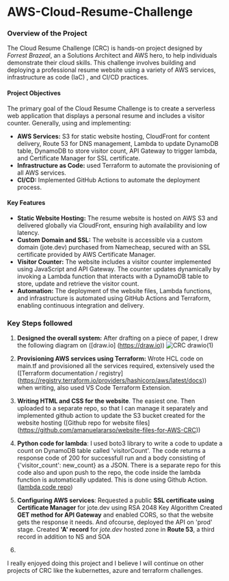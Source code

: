 # AWS-Cloud-Resume-Challenge

### Overview of the Project

The Cloud Resume Challenge (CRC) is hands-on project designed by *Forrest Brazeal*, an a Solutions Architect and AWS hero, to help individuals demonstrate their cloud skills. This challenge involves building and deploying a professional resume website using a variety of AWS services, infrastructure as code (IaC) , and CI/CD practices.

#### Project Objectives

The primary goal of the Cloud Resume Challenge is to create a serverless web application that displays a personal resume and includes a visitor counter. Generally, using and implementing:

- **AWS Services:** S3 for static website hosting, CloudFront for content delivery, Route 53 for DNS management, Lambda to update DynamoDB table, DynamoDB to store visitor count, API Gateway to trigger lambda, and Certificate Manager for SSL certificate.
- **Infrastructure as Code:** used Terraform to automate the provisioning of all AWS services.
- **CI/CD:** Implemented GitHub Actions to automate the deployment process.

#### Key Features

- **Static Website Hosting:** The resume website is hosted on AWS S3 and delivered globally via CloudFront, ensuring high availability and low latency.
- **Custom Domain and SSL:** The website is accessible via a custom domain (jote.dev) purchased from Namecheap, secured with an SSL certificate provided by AWS Certificate Manager.
- **Visitor Counter:** The website includes a visitor counter implemented using JavaScript and API Gateway. The counter updates dynamically by invoking a Lambda function that interacts with a DynamoDB table to store, update and retrieve the visitor count.
- **Automation:** The deployment of the website files, Lambda functions, and infrastructure is automated using GitHub Actions and Terraform, enabling continuous integration and delivery.

### Key Steps followed

1. **Designed the overall system:**
    After drafting on a piece of paper, I drew the following diagram on ([draw.io] (https://draw.io))
        ![CRC drawio(1)](https://github.com/user-attachments/assets/bbe2f656-a627-4ae0-b3af-3b3a01699f16)

2. **Provisioning AWS services using Terraform:**
    Wrote HCL code on main.tf and provisioned all the services required, extensively used the ([Terraform documentation / registry] (https://registry.terraform.io/providers/hashicorp/aws/latest/docs)) when writing, also used VS Code Terraform Extension.

3. **Writing HTML and CSS for the website**. The easiest one. 
    Then uploaded to a separate repo, so that I can manage it separately and 
    implemented github action to update the S3 bucket created for the website hosting
    ([Github repo for  website files] (https://github.com/amanuelararso/website-files-for-AWS-CRC))

4. **Python code for lambda**:
    I used boto3 library to write a code to update a count on DynamoDB table called 'visitorCount'. The code returns a response code of 200 for successfull run and a body consisting of {'visitor_count': new_count} as a JSON.
    There is a separate repo for this code also and upon push to the repo, the code inside the lambda function is automatically updated. This is done using Github Action. 
    ([lambda code repo](https://github.com/amanuelararso/lambda-code-for-AWS-CRC))

5. **Configuring AWS services**:
    Requested a public **SSL certificate using Certificate Manager** for jote.dev using RSA 2048 Key Algorithm
    Created **GET method for API Gateway** and enabled CORS, so that the website gets the response it needs. And ofcourse, deployed the API on 'prod' stage.
    Created **'A' record** for *jote.dev* hosted zone in **Route 53**, a third record in addition to NS and SOA

6. 

I really enjoyed doing this project and I believe I will continue on other projects of CRC like the kubernettes, azure and terraform challenges.
